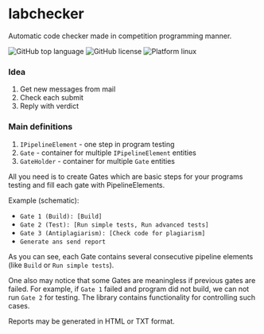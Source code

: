 # labchecker

Automatic code checker made in competition programming manner.

![GitHub top language](https://img.shields.io/github/languages/top/devepodete/labchecker?color=green)
![GitHub license](https://img.shields.io/github/license/devepodete/labchecker)
![Platform linux](https://img.shields.io/badge/platform-linux-yellow)

### Idea

1. Get new messages from mail
2. Check each submit
3. Reply with verdict

### Main definitions

1. `IPipelineElement` - one step in program testing
2. `Gate` - container for multiple `IPipelineElement` entities
3. `GateHolder` - container for multiple `Gate` entities

All you need is to create Gates which are basic steps for your programs testing and fill each gate with
PipelineElements.

Example (schematic):

* `Gate 1 (Build): [Build]`
* `Gate 2 (Test): [Run simple tests, Run advanced tests]`
* `Gate 3 (Antiplagiarism): [Check code for plagiarism]`
* `Generate ans send report`

As you can see, each Gate contains several consecutive pipeline elements (like `Build` or `Run simple tests`).

One also may notice that some Gates are meaningless if previous gates are failed. For example, if `Gate 1` failed and
program did not build, we can not run `Gate 2` for testing. The library contains functionality for controlling such
cases.

Reports may be generated in HTML or TXT format.